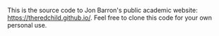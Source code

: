This is the source code to Jon Barron's public academic website: https://theredchild.github.io/. Feel free to clone this code for your own personal use.
